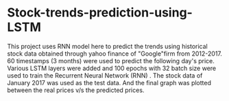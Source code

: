 # Stock-trends-prediction-using-LSTM
This project uses RNN model here to predict the trends using historical stock data obtained through yahoo finance of "Google"firm from 2012-2017. 60 timestamps (3 months) were used to predict the following day's price. Various LSTM layers were added and 100 epochs with 32 batch size were used to train the Recurrent Neural Network (RNN) . The stock data of January 2017 was used as the test data. And the final graph was plotted between the real prices v/s the predicted prices.
